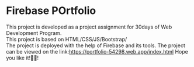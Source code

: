 # Firebase POrtfolio
This project is developed as a project assignment for 30days of Web Development Program.<br>
This project is based on HTML/CSS/JS/Bootstrap/<br>
The project is deployed with the help of Firebase and its tools.
The project can be viewed on the link:https://portfolio-54298.web.app/index.html
Hope you like it!🙂️🙂️!
